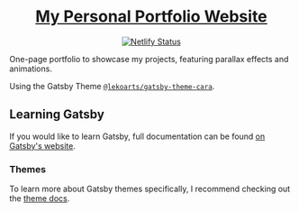 <h1 align="center">
  <a href="https://pravinthan.com">My Personal Portfolio Website</a>
</h1>

<p align="center">
  <a href="https://app.netlify.com/sites/pravinthan/deploys">
    <img src="https://api.netlify.com/api/v1/badges/88bbaef1-6f83-4894-8acd-e6512ff39265/deploy-status" alt="Netlify Status" />
  </a>
</p>

One-page portfolio to showcase my projects, featuring parallax effects and animations. 

Using the Gatsby Theme [`@lekoarts/gatsby-theme-cara`](https://github.com/LekoArts/gatsby-themes/tree/master/themes/gatsby-theme-cara).

## Learning Gatsby

If you would like to learn Gatsby, full documentation can be found [on Gatsby's website](https://www.gatsbyjs.org/).

### Themes

To learn more about Gatsby themes specifically, I recommend checking out the [theme docs](https://www.gatsbyjs.org/docs/themes/).
